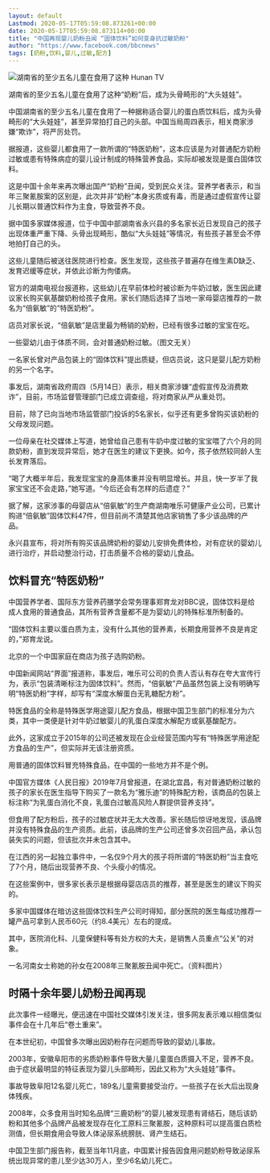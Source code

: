 ```yaml
---
layout: default
Lastmod: 2020-05-17T05:59:08.873261+00:00
date: 2020-05-17T05:59:08.873114+00:00
title: "中国再现婴儿奶粉丑闻 “固体饮料”如何变身抗过敏奶粉"
author: "https://www.facebook.com/bbcnews"
tags: [奶粉,饮料,婴儿,过敏,配方]
---
```


 ![湖南省的至少五名儿童在食用了这种](https://images.weserv.nl/?url=https%3A//ichef.bbci.co.uk/news/320/cpsprodpb/6A70/production/_112284272_333-1.jpg) Hunan TV 

湖南省的至少五名儿童在食用了这种“奶粉”后，成为头骨畸形的“大头娃娃”。

中国湖南省的至少五名儿童在食用了一种据称适合婴儿的蛋白质饮料后，成为头骨畸形的“大头娃娃”，甚至异常拍打自己的头部。中国当局周四表示，相关商家涉嫌“欺诈”，将严厉处罚。

据报道，这些婴儿都食用了一款所谓的“特医奶粉”，这本应该是为对普通配方奶粉过敏或患有特殊病症的婴儿设计制成的特殊营养食品，实际却被发现是蛋白固体饮料。

这是中国十余年来再次曝出国产“奶粉”丑闻，受到民众关注。营养学者表示，和当年三聚氰胺案的区别是，此次并非“奶粉”本身劣质或有毒，而是通过虚假宣传让婴儿长期以普通饮料作为主食，导致营养不良。

据中国多家媒体报道，位于中国中部湖南省永兴县的多名家长近日发现自己的孩子出现体重严重下降、头骨出现畸形，酷似“大头娃娃”等情况，有些孩子甚至会不停地拍打自己的头。

这些儿童随后被送往医院进行检查。医生发现，这些孩子普遍存在维生素D缺乏、发育迟缓等症状，并依此诊断为佝偻病。

官方的湖南电视台报道称，这些幼儿在早前体检时被诊断为牛奶过敏，医生因此建议家长购买氨基酸奶粉给孩子食用。家长们随后选择了当地一家母婴店推荐的一款名为“倍氨敏”的“特医奶粉”。

店员对家长说，“倍氨敏”是店里最为畅销的奶粉，已经有很多过敏的宝宝在吃。

一些婴幼儿由于体质不同，会对普通奶粉过敏。（图文无关）

一名家长曾对产品包装上的“固体饮料”提出质疑，但店员说，这只是婴儿配方奶粉的另一个名字。

事发后，湖南省政府周四（5月14日）表示，相关商家涉嫌“虚假宣传及消费欺诈”，目前，市场监督管理部门已成立调查组，将对商家从严从重处罚。

目前，除了已向当地市场监管部门投诉的5名家长，似乎还有更多曾购买该奶粉的父母发现问题。

一位母亲在社交媒体上写道，她曾给自己患有牛奶中度过敏的宝宝喂了六个月的同款奶粉，直到发现异常后，她才在医生的建议下更换。如今，孩子依然较同龄人生长发育落后。

“喝了大概半年后，我发现宝宝的身高体重并没有明显增长。并且，快一岁半了我家宝宝还不会走路，”她写道。“今后还会有怎样的后遗症？”

据了解，这家涉事的母婴店从“倍氨敏”的生产商湖南唯乐可健康产业公司，已累计购进“倍氨敏”固体饮料47件，但目前尚不清楚其他店家销售了多少该品牌的产品。

永兴县宣布，将对所有购买该品牌奶粉的婴幼儿安排免费体检，对有症状的婴幼儿进行治疗，并启动整治行动，打击质量不合格的婴幼儿食品。

饮料冒充“特医奶粉”
----------

中国营养学者、国际东方营养药膳学会常务理事郑育龙对BBC说，固体饮料是给成人食用的普通食品，其所有营养含量都不是为婴幼儿的特殊标准所制备的。

“固体饮料主要以蛋白质为主，没有什么其他的营养素，长期食用营养不良是肯定的，”郑育龙说。

北京的一个中国家庭在商店为孩子选购奶粉。

中国新闻网站“界面”报道称，事发后，唯乐可公司的负责人否认有存在夸大宣传行为，表示“包装清晰标注为固体饮料”。然而，“倍氨敏”产品虽然包装上没有明确写明“特医奶粉”字样，却写有“深度水解蛋白无乳糖配方粉”。

特医食品的全称是特殊医学用途婴儿配方食品，根据中国卫生部门的标准分为六类，其中一类便是针对牛奶过敏婴儿的乳蛋白深度水解配方或氨基酸配方。

此外，这家成立于2015年的公司还被发现在企业经营范围内写有“特殊医学用途配方食品的生产”，但实际并无该注册资质。

用普通的固体饮料冒充特殊食品，在中国的一些地方并不是个例。

中国官方媒体《人民日报》2019年7月曾报道，在湖北宜昌，有对普通奶粉过敏的孩子的家长在医生指导下购买了一款名为“雅乐迪”的特殊配方粉，该商品的包装上标注称“为乳蛋白消化不良，乳蛋白过敏高风险人群提供营养支持”。

但食用了配方粉后，孩子的过敏症状并无太大改善。家长随后惊讶地发现，该品牌并没有特殊食品的生产资质。此前，该品牌的生产公司还曾多次召回产品，承认包装失实的问题，但该批次并未包含其中。

在江西的另一起独立事件中，一名仅9个月大的孩子将所谓的“特医奶粉”当主食吃了7个月，随后出现营养不良、个头瘦小的情况。

在这些案例中，很多家长表示是根据母婴店店员的推荐，甚至是医生的建议下购买的。

多家中国媒体在暗访这些固体饮料生产公司时得知，部分医院的医生每成功推荐一罐产品可拿到人民币60元（约8.4美元）左右的提成。

其中，医院消化科、儿童保健科等有处方权的大夫，是销售人员重点“公关”的对象。

一名河南女士称她的孙女在2008年三聚氰胺丑闻中死亡。（资料图片）

时隔十余年婴儿奶粉丑闻再现
-------------

此次事件一经曝光，便迅速在中国社交媒体引发关注，很多网友表示难以相信类似事件会在十几年后“卷土重来”。

在本世纪初，中国曾多次曝出因奶粉存在问题而导致的婴幼儿事故。

2003年，安徽阜阳市的劣质奶粉事件导致大量儿童蛋白质摄入不足，营养不良。由于症状最明显的特征表现为婴儿头部畸形，因此又称为“大头娃娃”事件。

事故导致阜阳12名婴儿死亡，189名儿童需要接受治疗。一些孩子在长大后出现身体残疾。

2008年，众多食用当时知名品牌“三鹿奶粉”的婴儿被发现患有肾结石，随后该奶粉和其他多个品牌产品被发现存在化工原料三聚氰胺，这种原料可以提高蛋白质检测值，但长期食用会导致人体泌尿系统膀胱、肾产生结石。

中国卫生部门报告称，截至当年11月底，中国累计报告因食用问题奶粉导致泌尿系统出现异常的患儿至少达30万人，至少6名幼儿死亡。

